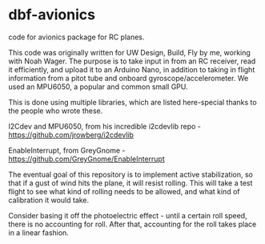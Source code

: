 # dbf-avionics
code for avionics package for RC planes.

This code was originally written for UW Design, Build, Fly by me, working with Noah Wager.
The purpose is to take input in from an RC receiver, read it efficiently, and upload it to an Arduino Nano, in addition to taking in
flight information from a pitot tube and onboard gyroscope/accelerometer. We used an MPU6050, a popular and common small GPU.

This is done using multiple libraries, which are listed here-special thanks to the people who wrote these.

I2Cdev and MPU6050, from his incredible i2cdevlib repo - https://github.com/jrowberg/i2cdevlib

EnableInterrupt, from GreyGnome - https://github.com/GreyGnome/EnableInterrupt

The eventual goal of this repository is to implement active stabilization, so that if a gust of wind hits the plane, it will resist
rolling. This will take a test flight to see what kind of rolling needs to be allowed, and what kind of calibration it would take.

Consider basing it off the photoelectric effect - until a certain roll speed, there is no accounting for roll. After that, accounting for
the roll takes place in a linear fashion.
